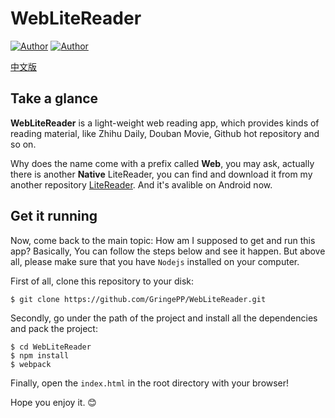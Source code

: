 # WebLiteReader

[![Author](https://img.shields.io/badge/author-mindjet-yellow.svg)](https://github.com/Mindjet)
[![Author](https://img.shields.io/badge/author-gringe-ff69b4.svg)](https://github.com/Gringe920)

[中文版](./README-CN.md)


## Take a glance

**WebLiteReader** is a light-weight web reading app, which provides kinds of reading material, like Zhihu Daily, Douban Movie, Github hot repository and so on.  

Why does the name come with a prefix called **Web**, you may ask, actually there is another **Native** LiteReader, you can find and download it from my another repository [LiteReader](https://github.com/Mindjet/LiteReader). And it's avalible on Android now.



## Get it running

Now, come back to the main topic: How am I supposed to get and run this app? Basically, You can follow the steps below and see it happen.  But above all, please make sure that you have `Nodejs` installed on your computer.

First of all, clone this repository to your disk:

```shell
$ git clone https://github.com/GringePP/WebLiteReader.git
```

Secondly, go under the path of the project and install all the dependencies and pack the project:

```shell
$ cd WebLiteReader
$ npm install
$ webpack
```

Finally, open the `index.html` in the root directory with your browser! 

Hope you enjoy it. 😊

